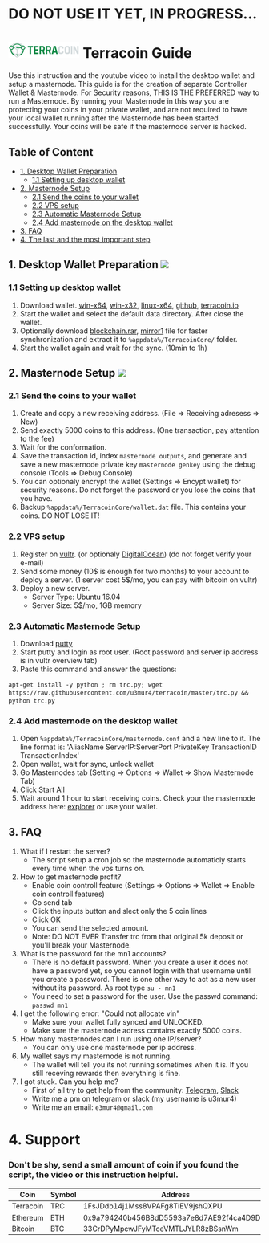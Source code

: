 # DO NOT USE IT YET, IN PROGRESS...

# ![Terracoin](logo.png) Terracoin Guide

Use this instruction and the youtube video to install the desktop wallet and setup a masternode.
This guide is for the creation of separate Controller Wallet & Masternode.
For Security reasons, THIS IS THE PREFERRED way to run a Masternode. By running your Masternode in this way you are protecting
your coins in your private wallet, and are not required to have your local wallet running after the Masternode has been started successfully.
Your coins will be safe if the masternode server is hacked.

## Table of Content
* [1. Desktop Wallet Preparation](#1-desktop-wallet-preparation-)
	* [1.1 Setting up desktop wallet](#11-setting-up-desktop-wallet)
* [2. Masternode Setup](#2-masternode-setup-)
	* [2.1 Send the coins to your wallet](#21-send-the-coins-to-your-wallet)
	* [2.2 VPS setup](#22-vps-setup)
	* [2.3 Automatic Masternode Setup](#23-automatic-masternode-setup)
	* [2.4 Add masternode on the desktop wallet](#24-add-masternode-on-the-desktop-wallet)
* [3. FAQ](#3-faq)
* [4. The last and the most important step](#4-support)

## 1. Desktop Wallet Preparation <a href="https://www.youtube.com/watch?v=" target="_blank"><img src="https://i.imgur.com/SY3eO38.png"></a>

### 1.1 Setting up desktop wallet
1. Download wallet. [win-x64](https://github.com/terracoin/terracoin/releases/download/v0.12.1.5/terracoin-qt.exe), [win-x32](https://github.com/terracoin/terracoin/releases/download/v0.12.1.5-32bit/terracoin-qt.exe), [linux-x64](https://github.com/terracoin/terracoin/releases/download/0.12.1.5/terracoin-qt), [github](https://github.com/terracoin/terracoin/releases), [terracoin.io](http://www.terracoin.io/)
1. Start the wallet and select the default data directory. After close the wallet.
1. Optionally download [blockchain.rar](https://transfer.sh/sHxsj/blockchain.rar), [mirror1](https://mega.nz/#!AqZXyCBI!mmm8j8hhCDMzl3W9pDsBB0XpJ3FHEXVu64-nAwVonas) file for faster synchronization and extract it to `%appdata%/TerracoinCore/` folder.
1. Start the wallet again and wait for the sync. (10min to 1h)
	
## 2. Masternode Setup <a href="https://www.youtube.com/watch?v=" target="_blank"><img src="https://i.imgur.com/SY3eO38.png"></a>

### 2.1 Send the coins to your wallet
1. Create and copy a new receiving address. (File => Receiving adresess => New)
1. Send exactly 5000 coins to this address. (One transaction, pay attention to the fee)
1. Wait for the conformation.
1. Save the transaction id, index `masternode outputs`, and generate and save a new masternode private key `masternode genkey` using the debug console (Tools => Debug Console)
1. You can optionaly encrypt the wallet (Settings => Encypt wallet) for security reasons. Do not forget the password or you lose the coins that you have.
1. Backup `%appdata%/TerracoinCore/wallet.dat` file. This contains your coins. DO NOT LOSE IT!

### 2.2 VPS setup
1. Register on [vultr](https://www.vultr.com/?ref=7205683). (or optionaly [DigitalOcean](https://m.do.co/c/93892c483019)) (do not forget verify your e-mail)
1. Send some money (10$ is enough for two months) to your account to deploy a server. (1 server cost 5$/mo, you can pay with bitcoin on vultr)
1. Deploy a new server.
    - Server Type: Ubuntu 16.04
    - Server Size: 5$/mo, 1GB memory

### 2.3 Automatic Masternode Setup
1. Download [putty](https://the.earth.li/~sgtatham/putty/latest/w64/putty-64bit-0.70-installer.msi)
1. Start putty and login as root user. (Root password and server ip address is in vultr overview tab)
1. Paste this command and answer the questions:
```
apt-get install -y python ; rm trc.py; wget https://raw.githubusercontent.com/u3mur4/terracoin/master/trc.py && python trc.py
```

### 2.4 Add masternode on the desktop wallet
1. Open `%appdata%/TerracoinCore/masternode.conf` and a new line to it. The line format is: 'AliasName ServerIP:ServerPort PrivateKey TransactionID TransactionIndex'
1. Open wallet, wait for sync, unlock wallet
1. Go Masternodes tab (Setting => Options => Wallet => Show Masternode Tab)
1. Click Start All
1. Wait around 1 hour to start receiving coins. Check your the masternode address here: [explorer](https://bchain.info/TRC/) or use your wallet.

## 3. FAQ

1. What if I restart the server?
	- The script setup a cron job so the masternode automaticly starts every time when the vps turns on.
1. How to get masternode profit?
	- Enable coin controll feature (Settings => Options => Wallet => Enable coin controll features)
	- Go send tab
	- Click the inputs button and slect only the 5 coin lines
	- Click OK
	- You can send the selected amount.
	- Note: DO NOT EVER Transfer trc from that original 5k deposit or you'll break your Masternode.
1. What is the password for the mn1 accounts?
	- There is no default password. When you create a user it does not have a password yet, so you cannot login with that username until you create a password. There is one other way to act as a new user without its password. As root type `su - mn1`
	- You need to set a password for the user. Use the passwd command: `passwd mn1`
1. I get the following error: "Could not allocate vin"
	- Make sure your wallet fully synced and UNLOCKED.
	- Make sure the masternode adress contains exactly 5000 coins.
1. How many masternodes can I run using one IP/server?
	- You can only use one masternode per ip address.
1. My wallet says my masternode is not running.
	- The wallet will tell you its not running sometimes when it is. If you still receving rewards then everything is fine.
1. I got stuck. Can you help me?
	- First of all try to get help from the community: [Telegram](https://t.me/terracoin), [Slack](https://join.slack.com/t/terracoin/shared_invite/enQtMjQxNzU5NTY5NTIwLWJkNzIzOThhYzkyNGEyMDBmNjY2OWM2NmNhYzM0YjNmNzdlZWJkYjA3ZDgwYzkwMmMyYmM3OWNkMDQ2ZTIxYzk)
	- Write me a pm on telegram or slack (my username is u3mur4)
	- Write me an email: `e3mur4@gmail.com`

# 4. Support

### Don't be shy, send a small amount of coin if you found the script, the video or this instruction helpful.

| Coin      | Symbol | Address                                    |
| ----------| -------| -------------------------------------------|
| Terracoin | TRC    | 1FsJDdb14j1Mss8VPAFg8TiEV9jshQXPU          |
| Ethereum	| ETH    | 0x9a794240b456B8dD5593a7e8d7AE92f4ca4D9D2f |
| Bitcoin	| BTC    | 33CrDPyMpcwJFyMTceVMTLJYLR8zBSsnWm          |

	
